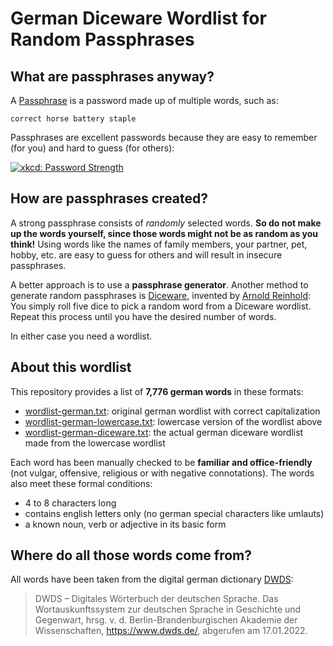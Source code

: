 # German Diceware Wordlist for Random Passphrases

## What are passphrases anyway?

A [Passphrase](https://en.wikipedia.org/wiki/Passphrase) is a password made
up of multiple words, such as:

    correct horse battery staple

Passphrases are excellent passwords because they are easy to remember (for you)
and hard to guess (for others):

[![xkcd: Password Strength](https://imgs.xkcd.com/comics/password_strength.png "xkcd: Password Strength")](https://xkcd.com/936)

## How are passphrases created?

A strong passphrase consists of *randomly* selected words.
**So do not make up the words yourself, since those words might not be as random
as you think!**
Using words like the names of family members, your partner, pet, hobby, etc.
are easy to guess for others and will result in insecure passphrases.

A better approach is to use a **passphrase generator**.
Another method to generate random passphrases is
[Diceware](https://en.wikipedia.org/wiki/Diceware), invented by
[Arnold Reinhold](https://theworld.com/~reinhold/diceware.html):
You simply roll five dice to pick a random word from a Diceware wordlist.
Repeat this process until you have the desired number of words.

In either case you need a wordlist.

## About this wordlist

This repository provides a list of **7,776 german words** in these formats:

- [wordlist-german.txt](wordlist-german.txt): original german wordlist with correct capitalization
- [wordlist-german-lowercase.txt](wordlist-german-lowercase.txt): lowercase version of the wordlist above
- [wordlist-german-diceware.txt](wordlist-german-diceware.txt): the actual german diceware wordlist made from
  the lowercase wordlist

Each word has been manually checked to be **familiar and office-friendly**
(not vulgar, offensive, religious or with negative connotations).
The words also meet these formal conditions:

- 4 to 8 characters long
- contains english letters only (no german special characters like umlauts)
- a known noun, verb or adjective in its basic form

## Where do all those words come from?

All words have been taken from the digital german dictionary
[DWDS](https://www.dwds.de/):

> DWDS – Digitales Wörterbuch der deutschen Sprache.
> Das Wortauskunftssystem zur deutschen Sprache in Geschichte und Gegenwart,
> hrsg. v. d. Berlin-Brandenburgischen Akademie der Wissenschaften,
> <https://www.dwds.de/>, abgerufen am 17.01.2022.
